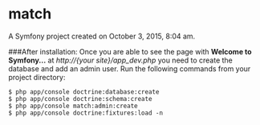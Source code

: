 match
=====

A Symfony project created on October 3, 2015, 8:04 am.

###After installation:
Once you are able to see the page with __Welcome to Symfony...__ at _http://{your site}/app\_dev.php_ you need to create the database and add an admin user. Run the following commands from your project directory:

    $ php app/console doctrine:database:create
    $ php app/console doctrine:schema:create
    $ php app/console match:admin:create
    $ php app/console doctrine:fixtures:load -n
